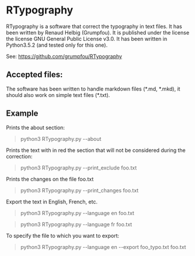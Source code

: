 # RTypography

RTypography is a software that correct the typography in text files. It has been
written by Renaud Helbig (Grumpfou). It is published under the license the
license GNU General Public License v3.0. It has been written in Python3.5.2 (and
tested only for this one).


See: https://github.com/grumpfou/RTypography



## Accepted files:

The software has been written to handle markdown files (\*.md, \*.mkd), it
should also work on simple text files (\*.txt).


## Example

Prints the about section:
> python3 RTypography.py --about

Prints the text with in red the section that will not be considered during the
correction:
> python3 RTypography.py --print_exclude foo.txt

Prints the changes on the file foo.txt
> python3 RTypography.py --print_changes foo.txt

Export the text in English, French, etc.
> python3 RTypography.py --language en foo.txt

> python3 RTypography.py --language fr foo.txt

To specify the file to which you want to export:
> python3 RTypography.py --language en --export foo_typo.txt foo.txt
